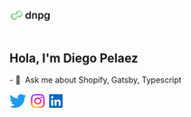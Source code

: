 <div>
  <picture>
    <source srcset="./img/dnpg-logo-white.png" media="(prefers-color-scheme: dark)"/>
    <img src="./img/dnpg-logo-black.png" alt="dnpg" width="72"/>
  </picture>
  <br/>
  <br/>
  <h2>Hola, I'm Diego Pelaez</h2>
  - 💬 &nbsp;Ask me about Shopify, Gatsby, Typescript
</div>
<br/>
<a href="https://twitter.com/diegopego">
<img src="./img/twitter.png" alt="Twitter" height="24"/></a>&nbsp;&nbsp;<a href="https://instagram.com/dnpg.dev"><img src="./img/instagram.png" alt="Instagram" width="24"/></a>&nbsp;&nbsp;<a href="https://www.linkedin.com/in/diegopego"><img src="./img/linkedin.png" alt="Linked In" width="24"/></a>
</div>
<!--
**dnpg/dnpg** is a ✨ _special_ ✨ repository because its `README.md` (this file) appears on your GitHub profile.

Here are some ideas to get you started:

- 🔭 I’m currently working on ...
- 🌱 I’m currently learning ...
- 👯 I’m looking to collaborate on ...
- 🤔 I’m looking for help with ...
- 💬 Ask me about ...
- 📫 How to reach me: ...
- 😄 Pronouns: ...
- ⚡ Fun fact: ...
-->
